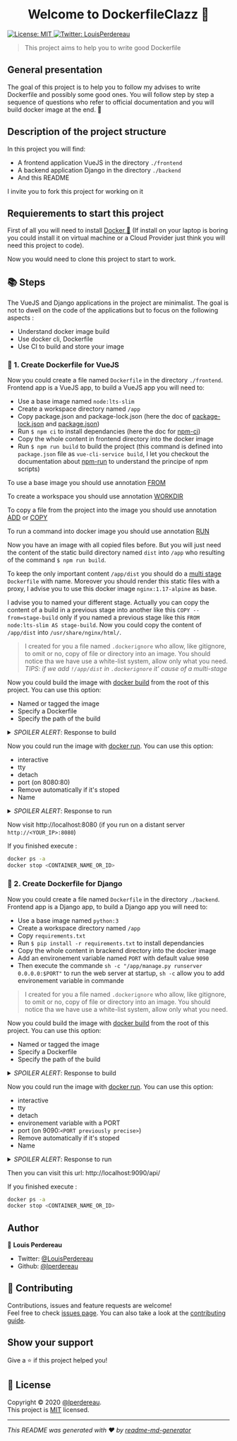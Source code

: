 <h1 align="center">Welcome to DockerfileClazz 👋</h1>
<p>
  <a href="https://opensource.org/licenses/MIT" target="_blank">
    <img alt="License: MIT" src="https://img.shields.io/badge/License-MIT-yellow.svg" />
  </a>
  <a href="https://twitter.com/LouisPerdereau" target="_blank">
    <img alt="Twitter: LouisPerdereau" src="https://img.shields.io/twitter/follow/LouisPerdereau.svg?style=social" />
  </a>
</p>

> This project aims to help you to write good Dockerfile

## General presentation

The goal of this project is to help you to follow my advises to write Dockerfile and possibly some good ones. You will follow step by step a sequence of questions who refer to official documentation and you will build docker image at the end. 🚀

## Description of the project structure

In this project you will find:
* A frontend application VueJS in the directory `./frontend`
* A backend application Django in the directory `./backend`
* And this README

I invite you to fork this project for working on it

## Requierements to start this project

First of all you will need to install [Docker 🐳](https://docs.docker.com/get-docker/) (If install on your laptop is boring you could install it on virtual machine or a Cloud Provider just think you will need this project to code).

Now you would need to clone this project to start to work.

## 📚 Steps

The VueJS and Django applications in the project are minimalist. The goal is not to dwell on the code of the applications but to focus on the following aspects :

- Understand docker image build
- Use docker cli, Dockerfile
- Use CI to build and store your image

### 🐳 1. Create Dockerfile for VueJS

Now you could create a file named `Dockerfile` in the directory `./frontend`.
Frontend app is a VueJS app, to build a VueJS app you will need to:

- Use a base image named `node:lts-slim`
- Create a workspace directory named `/app`
- Copy package.json and package-lock.json (here the doc of [package-lock.json](https://docs.npmjs.com/configuring-npm/package-lock-json.html) and [package.json](https://docs.npmjs.com/configuring-npm/package-json.html))
- Run `$ npm ci` to install dependancies (here the doc for [npm-ci](https://docs.npmjs.com/cli/ci.html))
- Copy the whole content in frontend directory into the docker image
- Run `$ npm run build` to build the project (this command is defined into `package.json` file as `vue-cli-service build`, I let you checkout the documentation about [npm-run](https://docs.npmjs.com/cli/run-script) to understand the principe of npm scripts)

To use a base image you should use annotation [FROM](https://docs.docker.com/engine/reference/builder/#from)

To create a workspace you should use annotation [WORKDIR](https://docs.docker.com/engine/reference/builder/#workdir)

To copy a file from the project into the image you should use annotation [ADD](https://docs.docker.com/engine/reference/builder/#add) or [COPY](https://docs.docker.com/engine/reference/builder/#copy)

To run a command into docker image you should use annotation [RUN](https://docs.docker.com/engine/reference/builder/#run)

Now you have an image with all copied files before. But you will just need the content of the static build directory named `dist` into `/app` who resulting of the command `$ npm run build`.

To keep the only important content `/app/dist` you should do a [multi stage](https://docs.docker.com/develop/develop-images/multistage-build/#name-your-build-stages) `Dockerfile` with name. Moreover you should render this static files with a proxy, I advise you to use this docker image `nginx:1.17-alpine` as base.

I advise you to named your different stage. Actually you can copy the content of a build in a previous stage into another like this `COPY --from=stage-build` only if you named a previous stage like this `FROM node:lts-slim AS stage-build`. Now you could copy the content of `/app/dist` into `/usr/share/nginx/html/`.

>I created for you a file named `.dockerignore` who allow, like gitignore, to omit or no, copy of file or directory into an image. You should notice tha we have use a white-list system, allow only what you need.
> _TIPS: if we add `!/app/dist` in `.dockerignore` it' cause of a  multi-stage_

Now you could build the image with [docker build](https://docs.docker.com/engine/reference/commandline/build/) from the root of this project. You can use this option:

- Named or tagged the image
- Specify a Dockerfile
- Specify the path of the build

<details><summary><i>SPOILER ALERT</i>: Response to build</summary>

```bash
docker build -t dockerclazz-frontend:v0.1 -f frontend/Dockerfile frontend
```
</details>

Now you could run the image with [docker run](https://docs.docker.com/engine/reference/commandline/run/). You can use this option:

- interactive
- tty
- detach
- port (on 8080:80)
- Remove automatically if it's stoped
- Name

<details><summary><i>SPOILER ALERT</i>: Response to run</summary>

```bash
docker run -it -d -p 8080:80 --rm --name dockerize-vuejs dockerclazz-frontend
```
</details>

Now visit http://localhost:8080 (if you run on a distant server `http://<YOUR_IP>:8080`)

If you finished execute :
```bash
docker ps -a
docker stop <CONTAINER_NAME_OR_ID>
```

### 🐍 2. Create Dockerfile for Django

Now you could create a file named `Dockerfile` in the directory `./backend`.
Frontend app is a Django app, to build a Django app you will need to:

- Use a base image named `python:3`
- Create a workspace directory named `/app`
- Copy `requirements.txt`
- Run `$ pip install -r requirements.txt` to install dependancies
- Copy the whole content in brackend directory into the docker image
- Add an environement variable named `PORT` with default value `9090`
- Then execute the commande `sh -c "/app/manage.py runserver 0.0.0.0:$PORT"` to run the web server at startup, `sh -c` allow you to add environement variable in commande

>I created for you a file named `.dockerignore` who allow, like gitignore, to omit or no, copy of file or directory into an image. You should notice tha we have use a white-list system, allow only what you need.

Now you could build the image with [docker build](https://docs.docker.com/engine/reference/commandline/build/) from the root of this project. You can use this option:

- Named or tagged the image
- Specify a Dockerfile
- Specify the path of the build

<details><summary><i>SPOILER ALERT</i>: Response to build</summary>

```bash
docker build -t dockerclazz-backend:v0.1 -f backend/Dockerfile backend
```
</details>

Now you could run the image with [docker run](https://docs.docker.com/engine/reference/commandline/run/). You can use this option:

- interactive
- tty
- detach
- environement variable with a PORT
- port (on 9090:`<PORT previously precise>`)
- Remove automatically if it's stoped
- Name

<details><summary><i>SPOILER ALERT</i>: Response to run</summary>

```bash
docker run -it -d -e PORT=9091 -p 9090:9091 --rm --name dockerize-django dockerclazz-backend
```
</details>

Then you can visit this url: http://localhost:9090/api/

If you finished execute :
```bash
docker ps -a
docker stop <CONTAINER_NAME_OR_ID>
```

## Author

👤 **Louis Perdereau**

* Twitter: [@LouisPerdereau](https://twitter.com/LouisPerdereau)
* Github: [@lperdereau](https://github.com/lperdereau)

## 🤝 Contributing

Contributions, issues and feature requests are welcome!<br />Feel free to check [issues page](https://github.com/LouisClazz/DockerfileClazz/issues). You can also take a look at the [contributing guide](https://github.com/LouisClazz/DockerfileClazz/pulls).

## Show your support

Give a ⭐️ if this project helped you!

## 📝 License

Copyright © 2020 [@lperdereau](https://github.com/lperdereau).<br />
This project is [MIT](https://opensource.org/licenses/MIT) licensed.

***
_This README was generated with ❤️ by [readme-md-generator](https://github.com/kefranabg/readme-md-generator)_